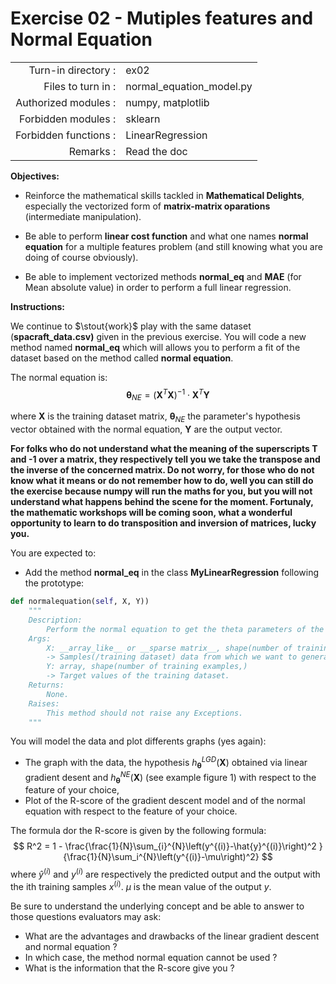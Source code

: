 # Exercise 02 - Mutiples features and Normal Equation

|                         |                    |
| -----------------------:| ------------------ |
|   Turn-in directory :   |  ex02              |
|   Files to turn in :    |  normal_equation_model.py  |
|   Authorized modules :  |  numpy, matplotlib |
|   Forbidden modules :   |  sklearn           |
|   Forbidden functions : |  LinearRegression  |
|   Remarks :             |  Read the doc      |

**Objectives:** 

* Reinforce the mathematical skills tackled in **Mathematical Delights**, especially the vectorized form of __matrix-matrix oparations__ (intermediate manipulation).
* Be able to perform  __linear cost function__ and what one names  __normal equation__ for a multiple features problem (and still knowing what you are doing of course obviously).

* Be able to implement vectorized methods **normal_eq** and **MAE** (for Mean absolute value) in order to perform a full linear regression.


**Instructions:**

We continue to $\stout{work}$ play with the same dataset (__spacraft_data.csv)__ given in the previous exercise. 
You will code a new method named **normal_eq** which will allows you to perform a fit of the dataset based on the method called __normal equation__.

The normal equation is:
$$
\pmb{\theta}_{NE} = \left(\pmb{X}^{T} \pmb{X}\right)^{-1}\cdot\pmb{X}^T\pmb{Y}
$$

where $\pmb{X}$ is the training dataset matrix, $\pmb{\theta}_{NE}$ the parameter's hypothesis vector obtained with the normal equation, $\pmb{Y}$ are the output vector.

__For folks who do not understand what the meaning of the superscripts **T** and **-1** over a matrix, they respectively tell you we take the transpose and the inverse of the concerned matrix.
Do not worry, for those who do not know what it means or do not remember how to do, well you can still do the exercise because numpy will run the maths for you, but you will not understand what happens behind the scene for the moment.
Fortunaly, the mathematic workshops will be coming soon, what a wonderful opportunity to learn to do transposition and inversion of matrices, lucky you.__


You are expected to:
* Add the method **normal_eq** in the class **MyLinearRegression** following the prototype:
```python
def normalequation(self, X, Y))
	"""
	Description:
		Perform the normal equation to get the theta parameters of the hypothesis h and stock them in self.theta.
	Args:
		X: __array_like__ or __sparse matrix__, shape(number of training examples, number of features)
		-> Samples(/training dataset) data from which we want to generate predicted values.
		Y: array, shape(number of training examples,)
		-> Target values of the training dataset.
	Returns:
		None.
	Raises:
		This method should not raise any Exceptions.
	"""
```

You will model the data and plot differents graphs (yes again):
* The graph with the data, the hypothesis $h_{\pmb{\theta}}^{LGD}(\pmb{X})$ obtained via linear gradient desent and $h_{\pmb{\theta}}^{NE}(\pmb{X})$ (see example figure 1) with respect to the feature of your choice,
* Plot of the R-score of the gradient descent model and of the normal equation with respect to the feature of your choice.

The formula dor the R-score is given by the following formula:
$$
R^2 = 1 - \frac{\frac{1}{N}\sum_{i}^{N}\left(y^{(i)}-\hat{y}^{(i)}\right)^2 }{\frac{1}{N}\sum_i^{N}\left(y^{(i)}-\mu\right)^2}
$$
where $\hat{y}^{(i)}$ and $y^(i)$ are respectively the predicted output and the output with the ith training samples $x^{(i)}$. $\mu$ is the mean value of the output $y$.

Be sure to understand the underlying concept and be able to answer to those questions evaluators may ask:
* What are the advantages and drawbacks of the linear gradient descent and normal equation ?
* In which case, the method normal equation cannot be used ?
* What is the information that the R-score give you ?
